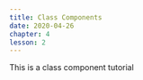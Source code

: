```yaml
---
title: Class Components
date: 2020-04-26
chapter: 4
lesson: 2
---
```

This is a class component tutorial